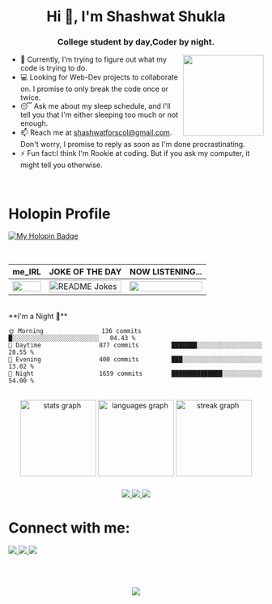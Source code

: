# 
<h1 align="center">Hi 👋, I'm Shashwat Shukla</h1>
<h3 align="center">College student by day,Coder by night.</h3>

<div align="center">
   <img align="right" height="159" 
    src="https://i.giphy.com/media/v1.Y2lkPTc5MGI3NjExMGV2bTdnOWZ4Z21wMXYyZWZneHQ4MTgwYXM1dHlpend5b2wwbWpmOSZlcD12MV9pbnRlcm5hbF9naWZfYnlfaWQmY3Q9Zw/1vlBgKjXEz1jTtsuiH/giphy.gif"  />
</div>  


- 🔭 Currently, I'm trying to figure out what my code is trying to do.
- 💻 Looking for Web-Dev projects to collaborate on. I promise to only break the code once or twice.
- 😴 Ask me about my sleep schedule, and I'll tell you that I'm either sleeping too much or not enough.
- 📫 Reach me at shashwatforscol@gmail.com. Don't worry, I promise to reply as soon as I'm done procrastinating.
- ⚡ Fun fact:I think I'm Rookie at coding. But if you ask my computer, it might tell you otherwise.

 <br />

###
# Holopin Profile
[![My Holopin Badge](https://holopin.me/shash369)](https://holopin.io/@shash369)

<br />

|me_IRL|JOKE OF THE DAY|NOW LISTENING...|
|--|--|--|
| <img width="100%" src="https://user-images.githubusercontent.com/92238941/232341313-0afb44cd-800d-44bb-b75a-de4c0edada18.gif" /> | <img width="100%" align="right" src="https://readme-jokes.vercel.app/api" alt="README Jokes"> | <img width="100%" src="https://novatorem.vercel.app/api/spotify" /> |

<br/>
**I'm a Night 🦉** 

```text
🌞 Morning                136 commits         █░░░░░░░░░░░░░░░░░░░░░░░░   04.43 % 
🌆 Daytime                877 commits         ███████░░░░░░░░░░░░░░░░░░   28.55 % 
🌃 Evening                400 commits         ███░░░░░░░░░░░░░░░░░░░░░░   13.02 % 
🌙 Night                  1659 commits        ██████████████░░░░░░░░░░░   54.00 %
```


<br/>

<div align="center">
  <img src="https://github-readme-stats.vercel.app/api?username=shash369&hide_title=false&hide_rank=false&show_icons=true&include_all_commits=true&count_private=true&disable_animations=false&theme=merko&locale=en&hide_border=false" height="150" alt="stats graph"  />
  <img src="https://github-readme-stats.vercel.app/api/top-langs?username=shash369&locale=en&hide_title=false&layout=compact&card_width=320&langs_count=5&theme=merko&hide_border=false" height="150" alt="languages graph"  />
  <img src="https://streak-stats.demolab.com?user=shash369&locale=en&mode=daily&theme=merko&hide_border=false&border_radius=5" height="150" alt="streak graph"  />
</div>

###

<div align="center">
   <a href="https://skillicons.dev">
    <img src="https://skillicons.dev/icons?i=html,css,js,ts,bootstrap,tailwind,react,nodejs,nextjs,postman&theme=light" />
    <img src="https://skillicons.dev/icons?i=java,c,python,cpp&theme=light" />
    <img src="https://skillicons.dev/icons?i=windows,linux,git,github,vscode&theme=light" />
  </a>
</div>

###


###

<h1 align="left">Connect with me:</h1>
<div align="left">
  <a href="https://www.linkedin.com/in/shashwat-shukla-a43146261/?originalSubdomain=in" target="_blank">
   <img src="https://skillicons.dev/icons?i=linkedin&theme=light" />
  </a>
   <a href="mailto:shashwatforscol@gmail.com"  target="_blank">
   <img src="https://skillicons.dev/icons?i=gmail&theme=light" />
  </a>
  
  <a href="https://www.instagram.com/kuch_nahi_shashwat/" target="_blank">
     <img src="https://skillicons.dev/icons?i=instagram&theme=light" />
  </a>
<!--   <a href="https://discord.gg/wUB2X3kV73" target="_blank">
    <img src="https://img.shields.io/static/v1?message=Discord&logo=discord&label=&color=7289DA&logoColor=white&labelColor=&style=for-the-badge" height="35" alt="discord logo"  />
  </a> -->
</div>

###

<br clear="both">

###

<div align="center">
   <img src="https://profile-counter.glitch.me/shash369/count.svg?" />
</div>

###
